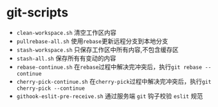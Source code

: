 # git-scripts

- `clean-workspace.sh` 清空工作区内容
- `pullrebase-all.sh` 使用`rebase`更新远程分支到本地分支
- `stash-workspace.sh` 只保存工作区中所有内容,不包含缓存区
- `stash-all.sh` 保存所有有变动的内容
- `rebase-continue.sh` 在`rebase`过程中解决完冲突后，执行`git rebase --continue`
- `cherry-pick-continue.sh` 在`cherry-pick`过程中解决完冲突后，执行`git cherry-pick --continue`
- `githook-eslit-pre-receive.sh` 通过服务端 `git` 钩子校验 `eslit` 规范

